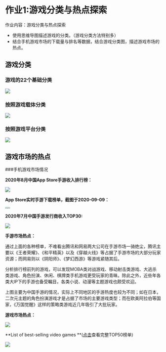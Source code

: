

# 作业1:游戏分类与热点探索

作业内容：游戏分类与热点探索

- 使用思维导图描述游戏的分类。（游戏分类方法特别多）
- 结合手机游戏市场的下载量与排名等数据，结合游戏分类图，描述游戏市场的热点。



## 游戏分类

### 游戏的22个基础分类

![](./images/hw1_1.png)





### 按照游戏载体分类

![](./images/hw1_2.png)



### 按照游戏平台分类

![](./images/hw1_3.png)







## 游戏市场的热点

###手机游戏市场情况

**2020年8月中国App Store手游收入排行榜：**

![](./images/hw1_8.jpeg)



**App Store实时手游下载榜单，截图于2020-09-09：**

<img src="./images/hw1_4.png" style="zoom:33%;" /><img src="./images/hw1_5.png" style="zoom:33%;" /><img src="./images/hw1_6.png" style="zoom:33%;" />





**2020年7月中国手游发行商收入TOP30:**

![](./images/hw1_7.jpg)



**手游市场热点：**

通过上面的各种榜单，不难看出腾讯和网易两大公司在手游市场一骑绝尘，腾讯主要以《王者荣耀》、《和平精英》以及《穿越火线》等占据了手游市场的大部分玩家资源；而网易则以《阴阳师》、《梦幻西游》等游戏紧随其后。

分析排行榜前列的游戏，可以发现MOBA类对战游戏、移动射击类游戏、大逃杀类游戏、角色扮演、休闲、棋牌类手机游戏更受玩家的青睐。除此之外，近些年各类大IP下的手游也备受瞩目，各类小说、动漫等主题游戏也颇受欢迎。

上图主要为中国手游的情况，实际上不同地区的手游热度也较为不同；如在日本，二次元主题的角色扮演游戏才是占据了市场的主要游戏类型；而在欧美阿拉伯等国家，《万国觉醒》这样的策略类游戏近几年吸引了大批玩家。



**游戏市场热点：**

![](./images/hw1_9.jpg)

**List of best-selling video games **([点击](https://en.m.wikipedia.org/wiki/List_of_best-selling_video_games)查看完整TOP50榜单)

![](./images/hw1_10.png)

